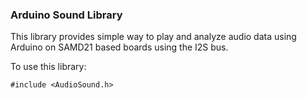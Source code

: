 ### Arduino Sound Library

This library provides simple way to play and analyze audio data using Arduino on SAMD21 based boards using the I2S bus.

To use this library:

```
#include <AudioSound.h>
```

